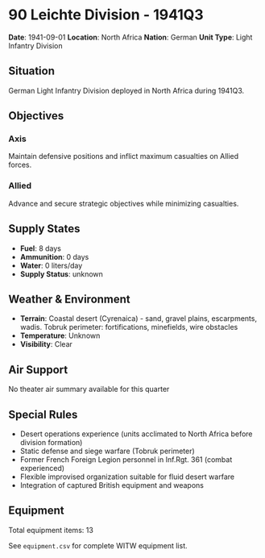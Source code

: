 # 90 Leichte Division - 1941Q3

**Date**: 1941-09-01
**Location**: North Africa
**Nation**: German
**Unit Type**: Light Infantry Division

## Situation

German Light Infantry Division deployed in North Africa during 1941Q3.

## Objectives

### Axis
Maintain defensive positions and inflict maximum casualties on Allied forces.

### Allied
Advance and secure strategic objectives while minimizing casualties.

## Supply States

- **Fuel**: 8 days
- **Ammunition**: 0 days
- **Water**: 0 liters/day
- **Supply Status**: unknown

## Weather & Environment

- **Terrain**: Coastal desert (Cyrenaica) - sand, gravel plains, escarpments, wadis. Tobruk perimeter: fortifications, minefields, wire obstacles
- **Temperature**: Unknown
- **Visibility**: Clear

## Air Support

No theater air summary available for this quarter

## Special Rules

- Desert operations experience (units acclimated to North Africa before division formation)
- Static defense and siege warfare (Tobruk perimeter)
- Former French Foreign Legion personnel in Inf.Rgt. 361 (combat experienced)
- Flexible improvised organization suitable for fluid desert warfare
- Integration of captured British equipment and weapons

## Equipment

Total equipment items: 13

See `equipment.csv` for complete WITW equipment list.
